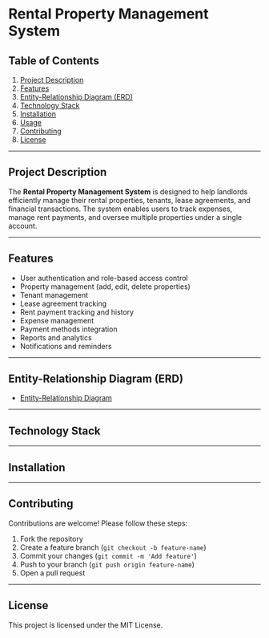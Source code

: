 # Rental Property Management System

## Table of Contents
1. [Project Description](#project-description)
2. [Features](#features)
3. [Entity-Relationship Diagram (ERD)](#entity-relationship-diagram-erd)
4. [Technology Stack](#technology-stack)
5. [Installation](#installation)
6. [Usage](#usage)
7. [Contributing](#contributing)
8. [License](#license)

---

## Project Description
The **Rental Property Management System** is designed to help landlords efficiently manage their rental properties, tenants, lease agreements, and financial transactions. The system enables users to track expenses, manage rent payments, and oversee multiple properties under a single account.

---

## Features
- User authentication and role-based access control
- Property management (add, edit, delete properties)
- Tenant management
- Lease agreement tracking
- Rent payment tracking and history
- Expense management
- Payment methods integration
- Reports and analytics
- Notifications and reminders

---

## Entity-Relationship Diagram (ERD)

* [Entity-Relationship Diagram](docs/diagrams.md)

---

## Technology Stack

---

## Installation

---

## Contributing
Contributions are welcome! Please follow these steps:
1. Fork the repository
2. Create a feature branch (`git checkout -b feature-name`)
3. Commit your changes (`git commit -m 'Add feature'`)
4. Push to your branch (`git push origin feature-name`)
5. Open a pull request

---

## License
This project is licensed under the MIT License.
